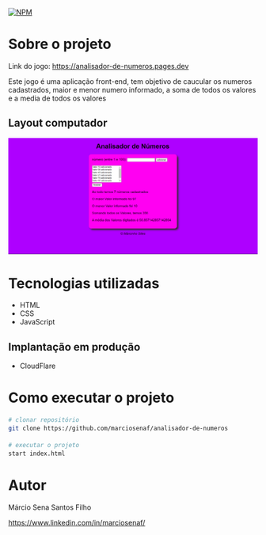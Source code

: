 [![NPM](https://img.shields.io/npm/l/react)](https://github.com/marciosenaf/analisador-de-numeros/blob/main/LICENSE) 

# Sobre o projeto

Link do jogo: https://analisador-de-numeros.pages.dev

Este jogo é uma aplicação front-end, tem objetivo de caucular os numeros cadastrados, maior e menor numero informado, a soma de todos os valores e a media de todos os valores 

## Layout computador
![Web 2](https://github.com/marciosenaf/analisador-de-numeros/blob/main/computer.readme.png)

# Tecnologias utilizadas

- HTML
- CSS
- JavaScript

## Implantação em produção
- CloudFlare

# Como executar o projeto

```bash
# clonar repositório
git clone https://github.com/marciosenaf/analisador-de-numeros

# executar o projeto
start index.html
```

# Autor

Márcio Sena Santos Filho

https://www.linkedin.com/in/marciosenaf/

